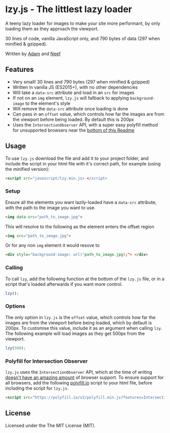 # lzy.js - The littlest lazy loader
A teeny lazy loader for images to make your site more performant, by only loading them as they approach the viewport.

30 lines of code, vanilla JavaScript only, and 790 bytes of data (297 when minified & gzipped).

Written by [Adam](https://github.com/adamduncan) and [Neef](https://github.com/neefrehman)


## Features
* Very small! 30 lines and 790 bytes (297 when minified & gzipped)
* Written in vanilla JS (ES2015+), with no other dependencies
* Will take a `data-src` attribute and load in an `src` for images
* If not on an `img` element, `lzy.js` will fallback to applying `background-image` to the element's style
* Will remove the `data-src` attribute once loading is done
* Can pass in an `offset` value, which controls how far the images are from the viewport before being loaded. By default this is 200px
* Uses the `IntersectionObserver` API, with a super easy polyfill method for unsupported browsers near the [bottom of this Readme](#polyfill-for-intersection-observer)


## Usage
To use `lzy.js` download the file and add it to your project folder, and include the script in your html file with it's correct path, for example (using the minified version):
```html
<script src="javascript/lzy.min.js> </script>
 ```
 

### Setup
Ensure all the elements you want lazily-loaded have a `data-src` attribute, with the path to the image you want to use.
```html
<img data-src="path_to_image.jpg">
```
This will resolve to the following as the element enters the offset region
```html
<img src="path_to_image.jpg">
```

Or for any non `img` element it would resove to
```html
<div style="background-image: url("path_to_image.jpg);"> </div>
```


### Calling
To call `lzy`, add the following function at the bottom of the `lzy.js` file, or in a script that's loaded afterwards if you want more control.
```javascript
lzy();
 ```
 

### Options
The only option in `lzy.js` is the `offset` value, which controls how far the images are from the viewport before being loaded, which by default is 200px. To customise this value, include it as an argument when calling `lzy`. The following example will load images as they get 500px from the viewport.
```javascript
lzy(500);
 ```
 

### Polyfill for Intersection Observer
`lzy.js` uses the `IntersectionObserver` API, which at the time of writing [doesn't have an amazing amount](https://caniuse.com/#feat=intersectionobserver) of browser support. To ensure support for all browsers, add the following [polyfill.io](https://polyfill.io/) script to your html file, before including the script for `lzy.js`.
```html
<script src="https://polyfill.io/v2/polyfill.min.js?features=IntersectionObserver"> </script>
 ```
 

## License
Licensed under the The MIT License (MIT).
